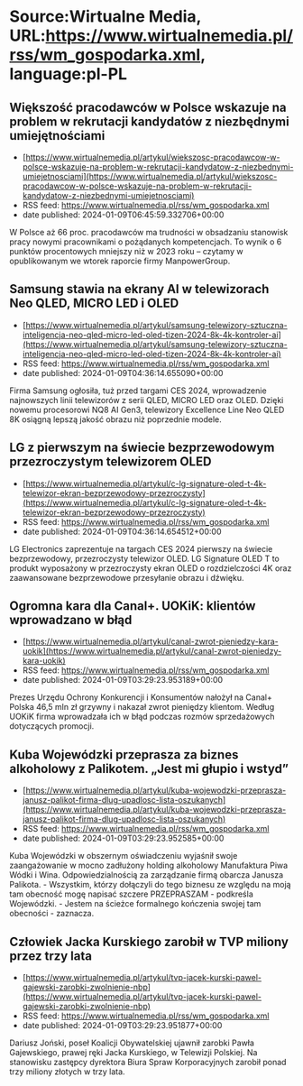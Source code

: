 # Source:Wirtualne Media, URL:https://www.wirtualnemedia.pl/rss/wm_gospodarka.xml, language:pl-PL

## Większość pracodawców w Polsce wskazuje na problem w rekrutacji kandydatów z niezbędnymi umiejętnościami
 - [https://www.wirtualnemedia.pl/artykul/wiekszosc-pracodawcow-w-polsce-wskazuje-na-problem-w-rekrutacji-kandydatow-z-niezbednymi-umiejetnosciami](https://www.wirtualnemedia.pl/artykul/wiekszosc-pracodawcow-w-polsce-wskazuje-na-problem-w-rekrutacji-kandydatow-z-niezbednymi-umiejetnosciami)
 - RSS feed: https://www.wirtualnemedia.pl/rss/wm_gospodarka.xml
 - date published: 2024-01-09T06:45:59.332706+00:00

W Polsce aż 66 proc. pracodawców ma trudności w obsadzaniu stanowisk pracy nowymi pracownikami o pożądanych kompetencjach. To wynik o 6 punktów procentowych mniejszy niż w 2023 roku – czytamy w opublikowanym we wtorek raporcie firmy ManpowerGroup.

## Samsung stawia na ekrany AI w telewizorach Neo QLED, MICRO LED i OLED
 - [https://www.wirtualnemedia.pl/artykul/samsung-telewizory-sztuczna-inteligencja-neo-qled-micro-led-oled-tizen-2024-8k-4k-kontroler-ai](https://www.wirtualnemedia.pl/artykul/samsung-telewizory-sztuczna-inteligencja-neo-qled-micro-led-oled-tizen-2024-8k-4k-kontroler-ai)
 - RSS feed: https://www.wirtualnemedia.pl/rss/wm_gospodarka.xml
 - date published: 2024-01-09T04:36:14.655090+00:00

Firma Samsung ogłosiła, tuż przed targami CES 2024, wprowadzenie najnowszych linii telewizorów z serii QLED, MICRO LED oraz OLED. Dzięki nowemu procesorowi NQ8 AI Gen3, telewizory Excellence Line Neo QLED 8K osiągną lepszą jakość obrazu niż poprzednie modele.

## LG z pierwszym na świecie bezprzewodowym przezroczystym telewizorem OLED
 - [https://www.wirtualnemedia.pl/artykul/c-lg-signature-oled-t-4k-telewizor-ekran-bezprzewodowy-przezroczysty](https://www.wirtualnemedia.pl/artykul/c-lg-signature-oled-t-4k-telewizor-ekran-bezprzewodowy-przezroczysty)
 - RSS feed: https://www.wirtualnemedia.pl/rss/wm_gospodarka.xml
 - date published: 2024-01-09T04:36:14.654512+00:00

LG Electronics zaprezentuje na targach CES 2024 pierwszy na świecie bezprzewodowy, przezroczysty telewizor OLED. LG Signature OLED T to produkt wyposażony w przezroczysty ekran OLED o rozdzielczości 4K oraz zaawansowane bezprzewodowe przesyłanie obrazu i dźwięku.

## Ogromna kara dla Canal+. UOKiK: klientów wprowadzano w błąd
 - [https://www.wirtualnemedia.pl/artykul/canal-zwrot-pieniedzy-kara-uokik](https://www.wirtualnemedia.pl/artykul/canal-zwrot-pieniedzy-kara-uokik)
 - RSS feed: https://www.wirtualnemedia.pl/rss/wm_gospodarka.xml
 - date published: 2024-01-09T03:29:23.953189+00:00

Prezes Urzędu Ochrony Konkurencji i Konsumentów nałożył na Canal+ Polska 46,5 mln zł grzywny i nakazał zwrot pieniędzy klientom. Według UOKiK firma wprowadzała ich w błąd podczas rozmów sprzedażowych dotyczących promocji.

## Kuba Wojewódzki przeprasza za biznes alkoholowy z Palikotem. „Jest mi głupio i wstyd”
 - [https://www.wirtualnemedia.pl/artykul/kuba-wojewodzki-przeprasza-janusz-palikot-firma-dlug-upadlosc-lista-oszukanych](https://www.wirtualnemedia.pl/artykul/kuba-wojewodzki-przeprasza-janusz-palikot-firma-dlug-upadlosc-lista-oszukanych)
 - RSS feed: https://www.wirtualnemedia.pl/rss/wm_gospodarka.xml
 - date published: 2024-01-09T03:29:23.952585+00:00

Kuba Wojewódzki w obszernym oświadczeniu wyjaśnił swoje zaangażowanie w mocno zadłużony holding alkoholowy Manufaktura Piwa Wódki i Wina. Odpowiedzialnością za zarządzanie firmą obarcza Janusza Palikota. - Wszystkim, którzy dołączyli do tego biznesu ze względu na moją tam obecność mogę napisać szczere PRZEPRASZAM - podkreśla Wojewódzki. - Jestem na ścieżce formalnego kończenia swojej tam obecności - zaznacza.

## Człowiek Jacka Kurskiego zarobił w TVP miliony przez trzy lata
 - [https://www.wirtualnemedia.pl/artykul/tvp-jacek-kurski-pawel-gajewski-zarobki-zwolnienie-nbp](https://www.wirtualnemedia.pl/artykul/tvp-jacek-kurski-pawel-gajewski-zarobki-zwolnienie-nbp)
 - RSS feed: https://www.wirtualnemedia.pl/rss/wm_gospodarka.xml
 - date published: 2024-01-09T03:29:23.951877+00:00

Dariusz Joński, poseł Koalicji Obywatelskiej ujawnił zarobki Pawła Gajewskiego, prawej ręki Jacka Kurskiego, w Telewizji Polskiej. Na stanowisku zastępcy dyrektora Biura Spraw Korporacyjnych zarobił ponad trzy miliony złotych w trzy lata.

